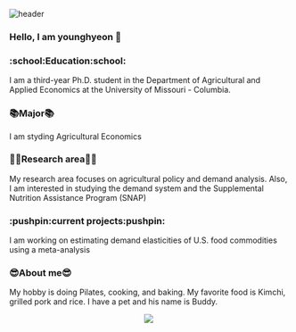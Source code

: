 ![header](https://capsule-render.vercel.app/api?type=wave&color=auto&height=300&section=header&text=Younghyeon%20Jeon&fontSize=90)

### Hello, I am younghyeon 👋


<h3>:school:Education:school:</h3>
I am a third-year Ph.D. student in the Department of Agricultural and Applied Economics at the University of Missouri - Columbia. 

<h3>📚Major📚</h3>
I am styding Agricultural Economics

<h3>👩‍💻Research area👩‍💻</h3>
My research area focuses on agricultural policy and demand analysis. Also, I am interested in studying the demand system and the Supplemental Nutrition Assistance Program (SNAP)

<h3>:pushpin:current projects:pushpin:</h3>
I am working on estimating demand elasticities of U.S. food commodities using a meta-analysis

<h3>😎About me😎</h3>
My hobby is doing Pilates, cooking, and baking. My favorite food is Kimchi, grilled pork and rice. I have a pet and his name is Buddy. 



<p align="center">
<a href="https://www.linkedin.com/in/younghyeon-jeon-7337b5179/"><img src="https://img.shields.io/badge/LinkedIn-0A66C2?style=flat-square&logo=LinkedIn&logoColor=white&link=https://www.linkedin.com/in/younghyeon-jeon-7337b5179"/></a>&nbsp
</p>
